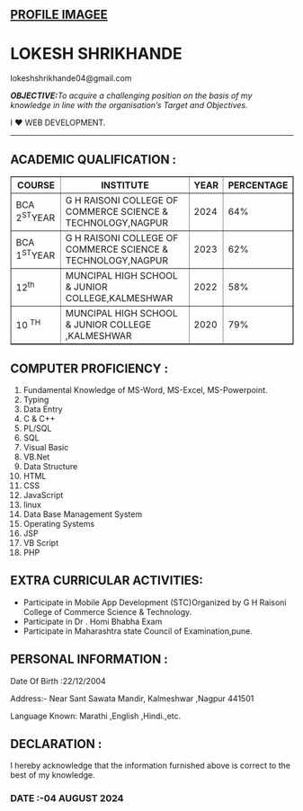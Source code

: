 
<html>

  <head>
<link rel="stylesheet" href="style1.css">
</head>

<body>
<a href="https://instagram.fnag10-1.fna.fbcdn.net/v/t51.2885-19/385714640_735544631714008_6704572076595178355_n.jpg?_nc_ht=instagram.fnag10-1.fna.fbcdn.net&amp;_nc_cat=104&amp;_nc_ohc=dH1m9Mdzs0AQ7kNvgFQsdQP&amp;gid=705df4926bd0493295d149464a2f37a0&amp;edm=APHcPcMBAAAA&amp;ccb=7-5&amp;oh=00_AYCBmFdHtBeK_r_R_KOJeQhcGOKOLQ9QzK-6b_quKeZLKQ&amp;oe=66B51A75&amp;_nc_sid=bef7bc" target="_blank" align="left"><h2>PROFILE IMAGEE</h2></a>
<h1>LOKESH SHRIKHANDE</h1>
<p>lokeshshrikhande04@gmail.com</p>
<p>
<i><b>OBJECTIVE:</b>To acquire a challenging position on the basis of my knowledge in line with the organisation’s Target and Objectives.</i>
</p>
<p>I ❤️ WEB DEVELOPMENT. </p>
<hr>
<h2>ACADEMIC QUALIFICATION :</h2>
<table border="">
<tr>
  <th>COURSE</th>
  <th>INSTITUTE</th>
  <th>YEAR</th>
  <th>PERCENTAGE</th>
</tr>

  <tr>

<td>BCA 2<sup>ST</sup>YEAR</td>
<td>G H RAISONI COLLEGE OF COMMERCE SCIENCE & TECHNOLOGY,NAGPUR</td>
<td>2024</td>
<td>64%</td>

</tr>
  
  <tr>

<td>BCA 1<sup>ST</sup>YEAR</td>
<td>G H RAISONI COLLEGE OF COMMERCE SCIENCE & TECHNOLOGY,NAGPUR</td>
<td>2023</td>
<td>62%</td>

</tr>
<tr>

<td>12<sup>th</sup> </td>
<td>MUNCIPAL HIGH SCHOOL & JUNIOR COLLEGE,KALMESHWAR</td>
<td>2022</td>
<td>58%</td>

</tr>
<tr>

<td>10 <sup>TH</sup></td>
<td>MUNCIPAL HIGH SCHOOL & JUNIOR COLLEGE ,KALMESHWAR</td>
<td>2020</td>
<td>79%</td>

</tr>
</table>

<h2>COMPUTER PROFICIENCY :</h2>
<ol>
<li>Fundamental Knowledge of MS-Word, MS-Excel, MS-Powerpoint.
<li>Typing
<li>Data Entry
<li>C & C++ 
<li>PL/SQL
<li>SQL
<li>Visual Basic
<li>VB.Net
<li>Data Structure
<li>HTML
<li>CSS
<li>JavaScript
<li>linux
<li>Data Base Management System
<li>Operating Systems 
<li>JSP
<li>VB Script
<li>PHP

  </ol>

<h2>EXTRA CURRICULAR ACTIVITIES:</h2>
<ul>
<li>Participate in Mobile App Development (STC)Organized by G H Raisoni College of Commerce Science & Technology.
<li>Participate in Dr . Homi Bhabha Exam 
<li>Participate in Maharashtra state Council of Examination,pune. 
</ul>
<h2>PERSONAL INFORMATION :</h2>
<p>Date Of Birth :22/12/2004</p>

<p>Address:- Near Sant Sawata Mandir, Kalmeshwar ,Nagpur 441501
</p>
<p>Language Known: Marathi ,English ,Hindi.,etc.</p>


<h2>DECLARATION :</h2>
<p>I hereby acknowledge that the information furnished above is correct to the best of my knowledge.</p>

<h3>DATE :-04 AUGUST 2024</h3>

<body>

